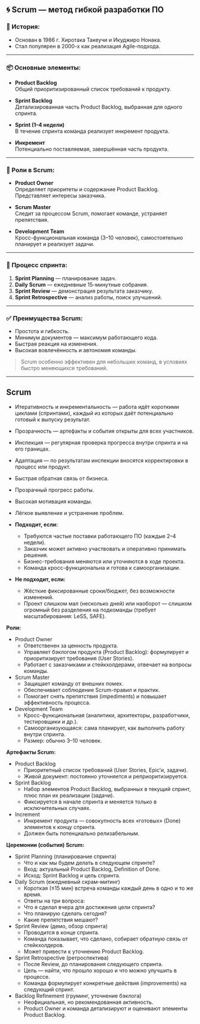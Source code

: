 ## 🌀 Scrum — метод гибкой разработки ПО

### 📜 История:

- Основан в 1986 г. Хиротака Такеучи и Икуджиро Нонака.
- Стал популярен в 2000-х как реализация Agile-подхода.

---

### 📦 Основные элементы:

- **Product Backlog**  
  Общий приоритизированный список требований к продукту.

- **Sprint Backlog**  
  Детализированная часть Product Backlog, выбранная для одного спринта.

- **Sprint (1–4 недели)**  
  В течение спринта команда реализует инкремент продукта.

- **Инкремент**  
  Потенциально поставляемая, завершённая часть продукта.

---

### 👥 Роли в Scrum:

- **Product Owner**  
  Определяет приоритеты и содержание Product Backlog. Представляет интересы заказчика.

- **Scrum Master**  
  Следит за процессом Scrum, помогает команде, устраняет препятствия.

- **Development Team**  
  Кросс-функциональная команда (3–10 человек), самостоятельно планирует и реализует задачи.

---

### 🔄 Процесс спринта:

1. **Sprint Planning** — планирование задач.
2. **Daily Scrum** — ежедневные 15-минутные собрания.
3. **Sprint Review** — демонстрация результата заказчику.
4. **Sprint Retrospective** — анализ работы, поиск улучшений.

---

### ✅ Преимущества Scrum:

- Простота и гибкость.
- Минимум документов — максимум работающего кода.
- Быстрая реакция на изменения.
- Высокая вовлечённость и автономия команды.

> Scrum особенно эффективен для небольших команд, в условиях быстро меняющихся требований.

---

## Scrum

- Итеративность и инкрементальность — работа идёт короткими циклами (спринтами), каждый из которых даёт потенциально
  готовый к выпуску результат.
- Прозрачность — артефакты и события открыты для всех участников.
- Инспекция — регулярная проверка прогресса внутри спринта и на его границах.
- Адаптация — по результатам инспекции вносятся корректировки в процесс или продукт.

- Быстрая обратная связь от бизнеса.
- Прозрачный прогресс работы.
- Высокая мотивация команды.
- Лёгкое выявление и устранение проблем.

- **Подходит, если:**
    - Требуются частые поставки работающего ПО (каждые 2–4 недели).
    - Заказчик может активно участвовать и оперативно принимать решения.
    - Бизнес-требования меняются или уточняются в ходе проекта.
    - Команда кросс-функциональна и готова к самоорганизации.
- **Не подходит, если:**
    - Жёсткие фиксированные сроки/бюджет, без возможности изменений.
    - Проект слишком мал (несколько дней) или наоборот — слишком огромный без разделения на подкоманды (требует
      масштабирования: LeSS, SAFE).

**Роли:**

- Product Owner
    - Ответственен за ценность продукта.
    - Управляет бэклогом продукта (Product Backlog): формулирует и приоритизирует требования (User Stories).
    - Работает с заказчиками и стейкхолдерами, отвечает на вопросы команды.
- Scrum Master
    - Защищает команду от внешних помех.
    - Обеспечивает соблюдение Scrum-правил и практик.
    - Помогает снять препятствия (impediments) и повышает эффективность процесса.
- Development Team
    - Кросс-функциональная (аналитики, архитекторы, разработчики, тестировщики и др.).
    - Самоорганизующаяся: сама планирует, как выполнить работу внутри спринта.
    - Размер: обычно 3–10 человек.

**Артефакты Scrum:**

- Product Backlog
    - Приоритетный список требований (User Stories, Epic’и, задачи).
    - Живой документ: постоянно уточняется и ре­приоритизируется.
- Sprint Backlog
    - Набор элементов Product Backlog, выбранных в текущий спринт, плюс план их реализации (задачи).
    - Фиксируется в начале спринта и меняется только в исключительных случаях.
- Increment
    - Инкремент продукта — совокупность всех «готовых» (Done) элементов к концу спринта.
    - Должен быть потенциально релизабельным.

**Церемонии (события) Scrum:**

- Sprint Planning (планирование спринта)
    - Что и как мы будем делать в следующем спринте?
    - Вход: актуальный Product Backlog, Definition of Done.
    - Исход: Sprint Backlog и цель спринта.
- Daily Scrum (ежедневный скрам-митинг)
    - Короткая (≤15 мин) встреча команды каждый день в одно и то же время.
    - Ответы на три вопроса:
    - Что я сделал вчера для достижения цели спринта?
    - Что планирую сделать сегодня?
    - Какие препятствия мешают?
- Sprint Review (демо, обзор спринта)
    - Проводится в конце спринта.
    - Команда показывает, что сделано, собирает обратную связь от стейкхолдеров.
    - Может привести к уточнению Product Backlog.
- Sprint Retrospective (ретроспектива)
    - После Review, до планирования следующего спринта.
    - Цель — найти, что прошло хорошо и что можно улучшить в процессе.
    - Команда формулирует конкретные действия (improvements) на следующий спринт.
- Backlog Refinement (груминг, уточнение бэклога)
    - Неофициальная, но рекомендованная активность.
    - Product Owner и команда детализируют и оценивают элементы Product Backlog.
